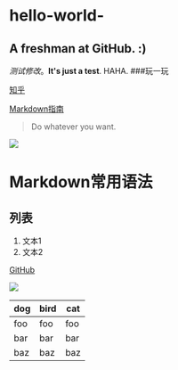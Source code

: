 # hello-world-

## A freshman at GitHub. :)
*测试修改*。**It's just a test**.
HAHA.
###玩一玩

[知乎](https://www.zhihu.com/question/20070065)

[Markdown指南](http://www.jianshu.com/p/q81RER)

> Do whatever you want.

![](https://raw.githubusercontent.com/a2988491/ideas/master/Images/Screenshot_2014-11-18-23-10-31.png)



# Markdown常用语法

## 列表
1. 文本1
2. 文本2

[GitHub](https://github.com)

![](https://upload.wikimedia.org/wikipedia/commons/8/80/PEO-octocat-0.svg)

dog | bird | cat
----|------|----
foo | foo  | foo
bar | bar  | bar
baz | baz  | baz

